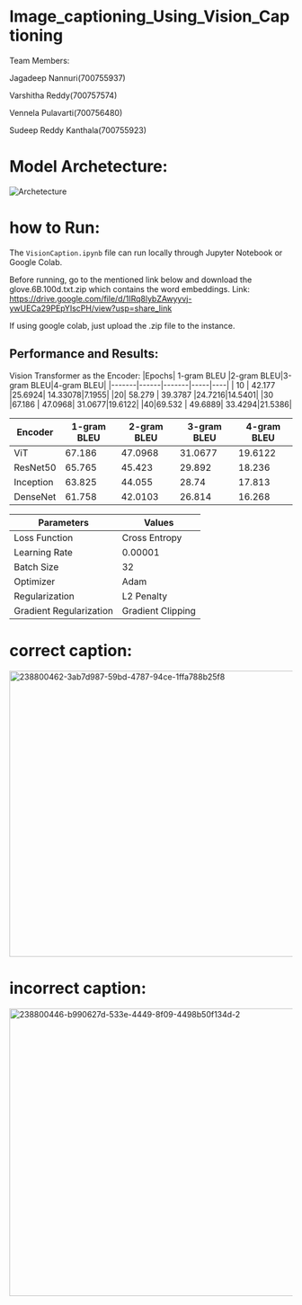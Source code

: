 # Image_captioning_Using_Vision_Captioning

Team Members:

Jagadeep Nannuri(700755937)

Varshitha Reddy(700757574)

Vennela Pulavarti(700756480)

Sudeep Reddy Kanthala(700755923)

# Model Archetecture:

![Archetecture](https://github.com/n-jagadeep/Image_captioning_Using_Vision_Captioning/assets/142545023/3f2df858-8e09-43ea-8f32-b29b96423e22)

# how to Run:
The `VisionCaption.ipynb` file can run locally through Jupyter Notebook or Google Colab.

Before running, go to the mentioned link below and download the glove.6B.100d.txt.zip which contains the word embeddings. Link: https://drive.google.com/file/d/1IRq8lybZAwyyvj-ywUECa29PEpYIscPH/view?usp=share_link

If using google colab, just upload the .zip file to the instance.

## Performance and Results:

Vision Transformer as the Encoder:
 |Epochs| 1-gram BLEU |2-gram BLEU|3-gram BLEU|4-gram BLEU|
 |-------|------|-------|-----|----|
| 10   | 42.177    |25.6924|   14.33078|7.1955|
 |20|   58.279  | 39.3787   |24.7216|14.5401|
 |30 |67.186 | 47.0968|  31.0677|19.6122|
 |40|69.532 | 49.6889|  33.4294|21.5386|

 |Encoder| 1-gram BLEU |2-gram BLEU|3-gram BLEU|4-gram BLEU|
|---|---|---|---|---|
 |ViT   |67.186 | 47.0968|  31.0677|19.6122|
 |ResNet50|   65.765  | 45.423  |29.892|18.236|
 |Inception |63.825 | 44.055|  28.74|17.813|
 |DenseNet|61.758 | 42.0103|  26.814|16.268|

|Parameters|Values|
|----|-----|
 |Loss Function | Cross Entropy|
 |Learning Rate | 0.00001|
 |Batch Size | 32|
 |Optimizer | Adam|
 |Regularization | L2 Penalty|
 |Gradient Regularization | Gradient Clipping|

 # correct caption:
 <img width="509" alt="238800462-3ab7d987-59bd-4787-94ce-1ffa788b25f8" src="https://github.com/n-jagadeep/Image_captioning_Using_Vision_Captioning/assets/142545023/682d38d1-ef65-4cd4-bf71-48a2aed37573">

 # incorrect caption:
 <img width="512" alt="238800446-b990627d-533e-4449-8f09-4498b50f134d-2" src="https://github.com/n-jagadeep/Image_captioning_Using_Vision_Captioning/assets/142545023/9c065265-328c-4a6a-bc3b-18fac3948558">


 
